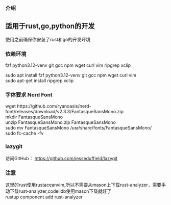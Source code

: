 ### 介绍
<h2>适用于rust,go,python的开发</h2>
<div>使用之前确保你安装了rust和go的开发环境</div>


### 依赖环境
fzf python3.12-venv git gcc npm wget curl vim ripgrep xclip

<div>sudo apt install fzf python3.12-venv git gcc npm wget curl vim</div>
<div>sudo apt-get install ripgrep xclip</div>

### 字体要求 Nerd Font
<div>wget https://github.com/ryanoasis/nerd-font/releases/download/v2.3.3/FantasqueSansMono.zip</div>
<div>mkdir FantasqueSansMono</div>
<div>unzip FantasqueSansMono.zip FantasqueSansMono</div>
<div>sudo mv FantasqueSansMono /usr/share/fonts/FantasqueSansMono/<div>
<div>sudo fc-cache -fv</div>

### lazygit 
访问GitHub： https://github.com/jesseduffield/lazygit


### 注意
<div>这里的rust使用rustaceanvim,所以不需要从mason上下载rust-analyzer，需要手动下载rust-analyzer,codelldb使用mason下载就好了</div>
<div>rustup component add rust-analyzer</div>

